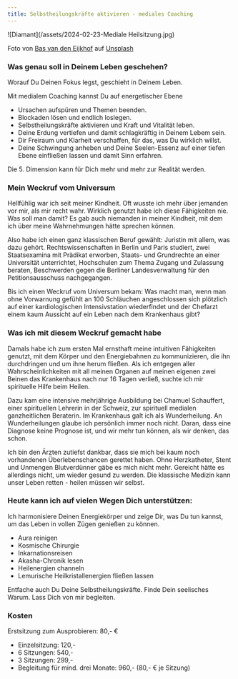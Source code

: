```yaml
---
title: Selbstheilungskräfte aktivieren - mediales Coaching
---
```

![Diamant](/assets/2024-02-23-Mediale Heilsitzung.jpg)

Foto von <a href="https://unsplash.com/de/@basvde?utm_content=creditCopyText&utm_medium=referral&utm_source=unsplash">Bas van den Eijkhof</a> auf <a href="https://unsplash.com/de/fotos/ein-diamant-der-auf-einem-steinhaufen-sitzt-ypk__5RJOBM?utm_content=creditCopyText&utm_medium=referral&utm_source=unsplash">Unsplash</a>
  
### Was genau soll in Deinem Leben geschehen?
Worauf Du Deinen Fokus legst, geschieht in Deinem Leben. 

Mit medialem Coaching kannst Du auf energetischer Ebene
- Ursachen aufspüren und Themen beenden.
- Blockaden lösen und endlich loslegen.
- Selbstheilungskräfte aktivieren und Kraft und Vitalität leben.
- Deine Erdung vertiefen und damit schlagkräftig in Deinem Lebem sein.
- Dir Freiraum und Klarheit verschaffen, für das, was Du wirklich willst.
- Deine Schwingung anheben und Deine Seelen-Essenz auf einer tiefen Ebene einfließen lassen und damit Sinn erfahren.

Die 5. Dimension kann für Dich mehr und mehr zur Realität werden. 

### Mein Weckruf vom Universum
Hellfühlig war ich seit meiner Kindheit. Oft wusste ich mehr über jemanden vor mir, als mir recht wahr. Wirklich genutzt habe ich diese Fähigkeiten nie. Was soll man damit? Es gab auch niemanden in meiner Kindheit, mit dem ich über meine Wahrnehmungen hätte sprechen können. 

Also habe ich einen ganz klassischen Beruf gewählt: Juristin mit allem, was dazu gehört. Rechtswissenschaften in Berlin und Paris studiert, zwei Staatsexamina mit Prädikat erworben, Staats- und Grundrechte an einer Universität unterrichtet, Hochschulen zum Thema Zugang und Zulassung beraten, Beschwerden gegen die Berliner Landesverwaltung für den Petitionsausschuss nachgegangen.  

Bis ich einen Weckruf vom Universum bekam: Was macht man, wenn man ohne Vorwarnung gefühlt an 100 Schläuchen angeschlossen sich plötzlich auf einer kardiologischen Intensivstation wiederfindet und der Chefarzt einem kaum Aussicht auf ein Leben nach dem Krankenhaus gibt? 

### Was ich mit diesem Weckruf gemacht habe
Damals habe ich zum ersten Mal ernsthaft meine intuitiven Fähigkeiten genutzt, mit dem Körper und den Energiebahnen zu kommunizieren, die ihn durchdringen und um ihne herum fließen. Als ich entgegen aller Wahrscheinlichkeiten mit all meinen Organen auf meinen eigenen zwei Beinen das Krankenhaus nach nur 16 Tagen verließ, suchte ich mir spirituelle Hilfe beim Heilen. 


Dazu kam eine intensive mehrjährige Ausbildung bei Chamuel Schauffert, einer spirituellen Lehrerin in der Schweiz, zur spirituell medialen ganzheitlichen Beraterin. Im Krankenhaus galt ich als Wunderheilung. An Wunderheilungen glaube ich persönlich immer noch nicht. Daran, dass eine Diagnose keine Prognose ist, und wir mehr tun können, als wir denken, das schon. 

Ich bin den Ärzten zutiefst dankbar, dass sie mich bei kaum noch vorhandenen Überlebenschancen gerettet haben. Ohne Herzkatheter, Stent und Unmengen Blutverdünner gäbe es mich nicht mehr. Gereicht hätte es allerdings nicht, um wieder gesund zu werden. Die klassische Medizin kann unser Leben retten - heilen müssen wir selbst. 

### Heute kann ich auf vielen Wegen Dich unterstützen: 
Ich harmonisiere Deinen Energiekörper und zeige Dir, was Du tun kannst, um das Leben in vollen Zügen genießen zu können.  
- Aura reinigen
- Kosmische Chirurgie
- Inkarnationsreisen
- Akasha-Chronik lesen
- Heilenergien channeln
- Lemurische Heilkristallenergien fließen lassen

Entfache auch Du Deine Selbstheilungskräfte. Finde Dein seelisches Warum. Lass Dich von mir begleiten. 

### Kosten
Erstsitzung zum Ausprobieren: 80,- €
- Einzelsitzung: 120,-
- 6 Sitzungen: 540,-
- 3 Sitzungen: 299,-
- Begleitung für mind. drei Monate: 960,- (80,- € je Sitzung) 


